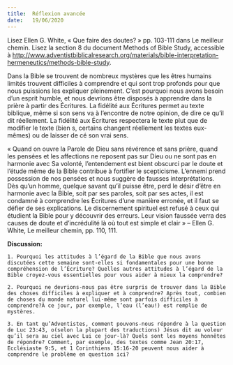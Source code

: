 ```yaml
---
title:  Réflexion avancée
date:   19/06/2020
---
```


Lisez Ellen G. White, « Que faire des doutes? » pp. 103-111 dans Le meilleur chemin. Lisez la section 8 du document Methods of Bible Study, accessible à http://www.adventistbiblicalresearch.org/materials/bible-interpretation-hermeneutics/methods-bible-study.

Dans la Bible se trouvent de nombreux mystères que les êtres humains limités trouvent difficiles à comprendre et qui sont trop profonds pour que nous puissions les expliquer pleinement. C’est pourquoi nous avons besoin d’un esprit humble, et nous devrions être disposés à apprendre dans la prière à partir des Écritures. La fidélité aux Écritures permet au texte biblique, même si son sens va à l’encontre de notre opinion, de dire ce qu’il dit réellement. La fidélité aux Écritures respectera le texte plut que de modifier le texte (bien s, certains changent réellement les textes eux-mêmes) ou de laisser de cé son vrai sens.

« Quand on ouvre la Parole de Dieu sans révérence et sans prière, quand les pensées et les affections ne reposent pas sur Dieu ou ne sont pas en harmonie avec Sa volonté, l’entendement est bient obscurci par le doute et l’étude même de la Bible contribue à fortifier le scepticisme. L’ennemi prend possession de nos pensées et nous suggère de fausses interprétations. Dès qu’un homme, quelque savant qu’il puisse être, perd le désir d’être en harmonie avec la Bible, soit par ses paroles, soit par ses actes, il est condamné à comprendre les Écritures d’une manière erronée, et il faut se défier de ses explications. Le discernement spirituel est refusé à ceux qui étudient la Bible pour y découvrir des erreurs. Leur vision faussée verra des causes de doute et d’incrédulité là où tout est simple et clair » – Ellen G. White, Le meilleur chemin, pp. 110, 111.

**Discussion:**

`1. Pourquoi les attitudes à l’égard de la Bible que nous avons discutées cette semaine sont-elles si fondamentales pour une bonne compréhension de l’Écriture? Quelles autres attitudes à l’égard de la Bible croyez-vous essentielles pour vous aider à mieux la comprendre?`

`2. Pourquoi ne devrions-nous pas être surpris de trouver dans la Bible des choses difficiles à expliquer et à comprendre? Après tout, combien de choses du monde naturel lui-même sont parfois difficiles à comprendre?À ce jour, par exemple, l’eau (l’eau!) est remplie de mystères.`

`3. En tant qu’Adventistes, comment pouvons-nous répondre à la question de Luc 23:43, o(selon la plupart des traductions) Jésus dit au voleur qu’il sera au ciel avec Lui ce jour-là? Quels sont les moyens honnêtes de répondre? Comment, par exemple, des textes comme Jean 20:17, Ecclésiaste 9:5, et 1 Corinthiens 15:16-20 peuvent nous aider à comprendre le problème en question ici?`
